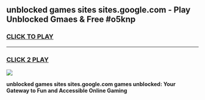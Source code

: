 
## unblocked games sites sites.google.com - Play Unblocked Gmaes & Free #o5knp
<h3>
<a href="https://news.freeplayer.one?title=unblocked_games_sites_sites.google.com&ref=24F">CLICK TO PLAY</a></h3>
<hr>

<h3>
<a href="https://news.freeplayer.one?title=unblocked_games_sites_sites.google.com&ref=24F">CLICK 2 PLAY</a>
  
</h3>

<a href="https://news.freeplayer.one?title=unblocked_games_sites_sites.google.com&ref=24F/"><img src="https://clearcache.store/games.png"></a>


**unblocked games sites sites.google.com games unblocked: Your Gateway to Fun and Accessible Online Gaming**
